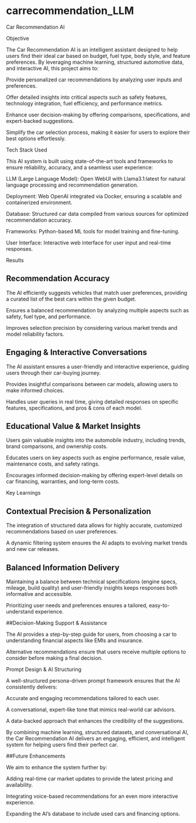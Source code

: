 # carrecommendation_LLM
Car Recommendation AI

Objective

The Car Recommendation AI is an intelligent assistant designed to help users find their ideal car based on budget, fuel type, body style, and feature preferences. By leveraging machine learning, structured automotive data, and interactive AI, this project aims to:

Provide personalized car recommendations by analyzing user inputs and preferences.

Offer detailed insights into critical aspects such as safety features, technology integration, fuel efficiency, and performance metrics.

Enhance user decision-making by offering comparisons, specifications, and expert-backed suggestions.

Simplify the car selection process, making it easier for users to explore their best options effortlessly.

Tech Stack Used

This AI system is built using state-of-the-art tools and frameworks to ensure reliability, accuracy, and a seamless user experience:

LLM (Large Language Model): Open WebUI with Llama3.1:latest for natural language processing and recommendation generation.

Deployment: Web OpenAI integrated via Docker, ensuring a scalable and containerized environment.

Database: Structured car data compiled from various sources for optimized recommendation accuracy.

Frameworks: Python-based ML tools for model training and fine-tuning.

User Interface: Interactive web interface for user input and real-time responses.

Results

## Recommendation Accuracy

The AI efficiently suggests vehicles that match user preferences, providing a curated list of the best cars within the given budget.

Ensures a balanced recommendation by analyzing multiple aspects such as safety, fuel type, and performance.

Improves selection precision by considering various market trends and model reliability factors.

## Engaging & Interactive Conversations

The AI assistant ensures a user-friendly and interactive experience, guiding users through their car-buying journey.

Provides insightful comparisons between car models, allowing users to make informed choices.

Handles user queries in real time, giving detailed responses on specific features, specifications, and pros & cons of each model.

## Educational Value & Market Insights

Users gain valuable insights into the automobile industry, including trends, brand comparisons, and ownership costs.

Educates users on key aspects such as engine performance, resale value, maintenance costs, and safety ratings.

Encourages informed decision-making by offering expert-level details on car financing, warranties, and long-term costs.

Key Learnings

## Contextual Precision & Personalization

The integration of structured data allows for highly accurate, customized recommendations based on user preferences.

A dynamic filtering system ensures the AI adapts to evolving market trends and new car releases.

## Balanced Information Delivery

Maintaining a balance between technical specifications (engine specs, mileage, build quality) and user-friendly insights keeps responses both informative and accessible.

Prioritizing user needs and preferences ensures a tailored, easy-to-understand experience.

##Decision-Making Support & Assistance

The AI provides a step-by-step guide for users, from choosing a car to understanding financial aspects like EMIs and insurance.

Alternative recommendations ensure that users receive multiple options to consider before making a final decision.

Prompt Design & AI Structuring

A well-structured persona-driven prompt framework ensures that the AI consistently delivers:

Accurate and engaging recommendations tailored to each user.

A conversational, expert-like tone that mimics real-world car advisors.

A data-backed approach that enhances the credibility of the suggestions.

By combining machine learning, structured datasets, and conversational AI, the Car Recommendation AI delivers an engaging, efficient, and intelligent system for helping users find their perfect car.

##Future Enhancements

We aim to enhance the system further by:

Adding real-time car market updates to provide the latest pricing and availability.

Integrating voice-based recommendations for an even more interactive experience.

Expanding the AI’s database to include used cars and financing options.

